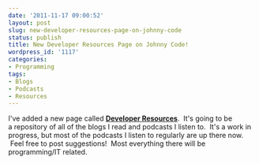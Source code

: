 ```yaml
---
date: '2011-11-17 09:00:52'
layout: post
slug: new-developer-resources-page-on-johnny-code
status: publish
title: New Developer Resources Page on Johnny Code!
wordpress_id: '1117'
categories:
- Programming
tags:
- Blogs
- Podcasts
- Resources
---
```


I've added a new page called **[Developer Resources](http://www.johnnycode.com/blog/resources/)**.  It's going to be a repository of all of the blogs I read and podcasts I listen to.  It's a work in progress, but most of the podcasts I listen to regularly are up there now.  Feel free to post suggestions!  Most everything there will be programming/IT related.
